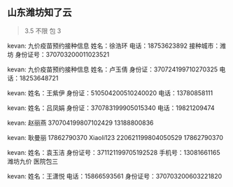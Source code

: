 ## 山东潍坊知了云

> 3.5 不限 包 3

kevan:
九价疫苗预约接种信息
姓名：徐浩环
电话：18753623892
接种城市：潍坊
身份证号：370703200011023521

kevan:
九价疫苗预约接种信息
姓名：卢玉倩
身份证：370724199710270325
电话：18253648721

kevan:
姓名：王紫伊
身份证：510504200510240020
电话：13780858111

kevan:
姓名：吕凤娟
身份证：370783199905015340
电话：19821209474

kevan:
赵丽燕 370704199807102429 13188800836

kevan:
耿曼丽
17862790370
Xiaoli123
220621199804050529
17862790370

kevan:
姓名：袁玉洁
身份证号：371121199705192528
手机号：13081661165
潍坊九价 医院包三

kevan:
姓名：王潇悦
电话：15866593561
身份证号：370703200603221820
